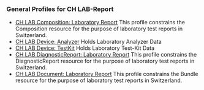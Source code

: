 <!-- markdownlint-disable MD001 MD033 MD041 -->

### General Profiles for CH LAB-Report

* [CH LAB Composition: Laboratory Report](https://fhir.ch/ig/ch-lab-report/StructureDefinition-ch-lab-report-composition.html)
This profile constrains the Composition resource for the purpose of laboratory test reports in Switzerland.
* [CH LAB Device: Analyzer](https://fhir.ch/ig/ch-lab-report/StructureDefinition-ch-lab-report-device-analyzer.html)
Holds Laboratory Analyzer Data
* [CH LAB Device: TestKit](https://fhir.ch/ig/ch-lab-report/StructureDefinition-ch-lab-report-device-test-kit.html) 
Holds Laboratory Test-Kit Data
* [CH LAB DiagnosticReport: Laboratory Report](https://fhir.ch/ig/ch-lab-report/StructureDefinition-ch-lab-diagnosticreport.html)
This profile constrains the DiagnosticReport resource for the purpose of laboratory test reports in Switzerland.
* [CH LAB Document: Laboratory Report](https://fhir.ch/ig/ch-lab-report/StructureDefinition-ch-lab-report-document.html)
This profile constrains the Bundle resource for the purpose of laboratory test reports in Switzerland.


<!--- 
### Data Type Profiles

{% for sd_hash in site.data.structuredefinitions -%} {%- assign sd = sd_hash[1] -%} {%- if sd.kind == "complex-type" and sd.type != "Extension" -%}

<li>
    <a href="{{sd.path}}">{{sd.title}}</a>
</li>
{%- endif -%} {%- endfor -%}
--->
